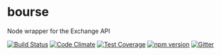 # bourse
Node wrapper for the Exchange API

[![Build Status](https://travis-ci.org/octoblu/.svg?branch=master)](https://travis-ci.org/octoblu/)
[![Code Climate](https://codeclimate.com/github/octoblu//badges/gpa.svg)](https://codeclimate.com/github/octoblu/)
[![Test Coverage](https://codeclimate.com/github/octoblu//badges/coverage.svg)](https://codeclimate.com/github/octoblu/)
[![npm version](https://badge.fury.io/js/.svg)](http://badge.fury.io/js/)
[![Gitter](https://badges.gitter.im/octoblu/help.svg)](https://gitter.im/octoblu/help)
